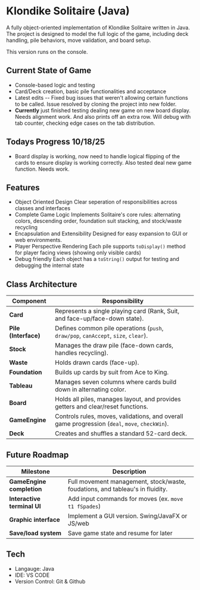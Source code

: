# Klondike Solitaire (Java)
A fully object-oriented implementation of Klondike Solitaire written in Java. 
The project is designed to model the full logic of the game, including deck handling, 
pile behaviors, move validation, and board setup. 

This version runs on the console. 

## Current State of Game
- Console-based logic and testing
- Card/Deck creation, basic pile functionalities and acceptance
- Latest edits -- Fixed bug issues that weren't allowing certain functions to be called. 
Issue resolved by cloning the project into new folder. 
- **Currently** just finished testing dealing new game on new board display. Needs alignment work. 
And also prints off an extra row. Will debug with tab counter, checking edge cases on the tab distribution. 

## Todays Progress 10/18/25
- Board display is working, now need to handle logical flipping of the cards to ensure display is working correctly.
Also tested deal new game function. Needs work. 

## Features
- Object Oriented Design
Clear seperation of responsibilities across classes and interfaces
- Complete Game Logic
Implements Solitaire's core rules: alternating colors, descending order, foundation suit stacking,
and stock/waste recycling
- Encapsulation and Extensibility
Designed for easy expansion to GUI or web environments.
- Player Perspective Rendering
Each pile supports `toDisplay()` method for player facing views (showing only visible cards)
- Debug friendly
Each object has a `toString()` output for testing and debugging the internal state

## Class Architecture
| **Component** | **Responsibility** |
|----------------|--------------------|
| **Card** | Represents a single playing card (Rank, Suit, and face-up/face-down state). |
| **Pile (Interface)** | Defines common pile operations (`push`, `draw/pop`, `canAccept`, `size`, `clear`). |
| **Stock** | Manages the draw pile (face-down cards, handles recycling). |
| **Waste** | Holds drawn cards (face-up). |
| **Foundation** | Builds up cards by suit from Ace to King. |
| **Tableau** | Manages seven columns where cards build down in alternating color. |
| **Board** | Holds all piles, manages layout, and provides getters and clear/reset functions. |
| **GameEngine** | Controls rules, moves, validations, and overall game progression (`deal`, `move`, `checkWin`). |
| **Deck** | Creates and shuffles a standard 52-card deck. |

## Future Roadmap
| **Milestone** | **Description** |
|----------------|--------------------|
| **GameEngine completion** | Full movement management, stock/waste, foudations, and tableau's in fluidity. |
| **Interactive terminal UI** | Add input commands for moves (ex. `move t1 fSpades`) |
| **Graphic interface** | Implement a GUI version. Swing/JavaFX or JS/web | 
| **Save/load system** | Save game state and resume for later |

## Tech
- Langauge: Java
- IDE: VS CODE
- Version Control: Git & Github